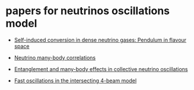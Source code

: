 # papers for neutrinos oscillations model 

* [Self-induced conversion in dense neutrino gases: Pendulum in flavour space](https://arxiv.org/pdf/astro-ph/0608695.pdf)

* [Neutrino many-body correlations](https://arxiv.org/pdf/2305.04916.pdf)

* [Entanglement and many-body effects in collective neutrino oscillations](https://journals.aps.org/prd/pdf/10.1103/PhysRevD.104.103016)

* [Fast oscillations in the intersecting 4-beam model](https://theory.tifr.res.in/Research/Thesis/Manibrata-Sen-thesis.pdf)
